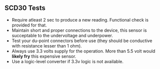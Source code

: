 ## SCD30 Tests
- Require atleast 2 sec to produce a new reading. Functional check is provided for that.
- Maintain short and proper connections to the device, this sensor is succeptable to the undervoltage and underpower.
- Test your du-point connectors before use (they should be conductive with resistance lesser than 1 ohm).
- Always use 3.3 volts supply for the operation. More than 5.5 volt would **likely fry** this expensive sensor.
- Use a logic-level converter if 3.3v logic is not available.
